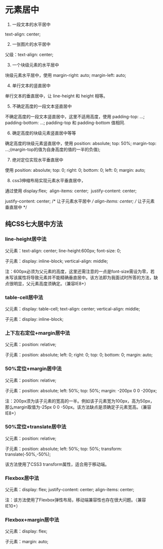 # 元素居中

1. 一段文本的水平居中 

text-align: center;

2. 一张图片的水平居中

父级：text-align: center;

3. 一个块级元素的水平居中

块级元素水平居中，使用 margin-right: auto; margin-left: auto; 

4. 单行文本的竖直居中

单行文本的垂直居中，让 line-height 和 height 相等。

5. 不确定高度的一段文本竖直居中

不确定高度的一段文本竖直居中，这里不适用高度，使用 padding-top: ...; padding-bottom: ...; padding-top 和 padding-bottom 值相同.

6. 确定高度的块级元素竖直居中等等

确定高度的块级元素竖直居中，使用 position: absolute; top: 50%; margin-top: ...;(margin-top的值为自身高度的值的一半的负值);

7. 绝对定位实现水平垂直居中

使用 position: absolute; top: 0; right: 0; bottom: 0; left: 0; margin: auto;

8.  css3伸缩布局实现元素水平垂直居中，

通过使用 display:flex;  align-items: center;  justify-content: center;

justify-content: center; /* 让子元素水平居中 */
align-items: center; /* 让子元素垂直居中 */

## 纯CSS七大居中方法

### line-height居中法

父元素：text-align: center; line-height:600px; font-size: 0;

子元素：display: inline-block; vertical-align: middle;

注：600px必须为父元素的高度，这里还需注意的一点是font-size需设为零，若未写该属性将导致元素并不能精确垂直居中。该方法即为我面试时所答的方法，缺点很明显，父元素高度须确定。（兼容IE8+）

### table-cell居中法

父元素：display: table-cell; text-align: center; vertical-align: middle;

子元素：display: inline-block;

### 上下左右定位+margin居中法

父元素：position: relative;

子元素：position: absolute; left: 0; right: 0; top: 0; bottom: 0; margin: auto;

### 50%定位+margin居中法

父元素：position: relative;

子元素：position: absolute; left: 50%; top: 50%; margin: -200px 0 0 -200px;

注：200px须为该子元素的宽高的一半。例如该子元素宽为100px，高为50px，那么margin取值为-25px 0 0 -50px。该方法缺点是须确定子元素宽高。（兼容IE8+）

### 50%定位+translate居中法

父元素：position: relative;

子元素：position: absolute; left: 50%; top: 50%; transform: translate(-50%,-50%);

该方法使用了CSS3 transform属性，适合用于移动端。

### Flexbox居中法

父元素：display: flex; justify-content: center; align-items: center;

注：该方法使用了Flexbox弹性布局，移动端兼容性也存在很大问题。（兼容IE10+）

### Flexbox+margin居中法

父元素：display: flex;

子元素：margin: auto;
